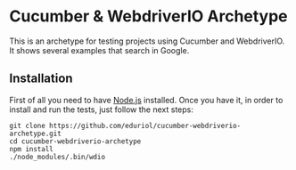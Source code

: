 # Cucumber & WebdriverIO Archetype
This is an archetype for testing projects using Cucumber and WebdriverIO. It shows several examples that search in Google.

## Installation
First of all you need to have [Node.js](https://nodejs.org/en/) installed. Once you have it, in order to install and run the tests, just follow the next steps:
```
git clone https://github.com/eduriol/cucumber-webdriverio-archetype.git
cd cucumber-webdriverio-archetype
npm install
./node_modules/.bin/wdio
```
